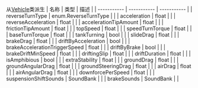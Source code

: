 从[Vehicle](/Documents/Components/Vehicle/Vehicle.md)类派生
| 名称 | 类型 | 描述 |
| ----------- | ----------- | ----------- |
| reverseTurnType | enum.ReverseTurnType |  |
| acceleration | float |  |
| reverseAcceleration | float |  |
| accelerationTipAmount | float |  |
| frictionTipAmount | float |  |
| topSpeed | float |  |
| speedTurnTorque | float |  |
| baseTurnTorque | float |  |
| tankTurning | bool |  |
| slideDrag | float |  |
| brakeDrag | float |  |
| driftByAcceleration | bool |  |
| brakeAccelerationTriggerSpeed | float |  |
| driftByBrake | bool |  |
| brakeDriftMinSpeed | float |  |
| driftingSlip | float |  |
| driftDuration | float |  |
| isAmphibious | bool |  |
| extraStability | float |  |
| groundDrag | float |  |
| groundAngularDrag | float |  |
| groundSteeringDrag | float |  |
| airDrag | float |  |
| airAngularDrag | float |  |
| downforcePerSpeed | float |  |
| suspensionShiftSounds | SoundBank |  |
| brakeSounds | SoundBank |  |
